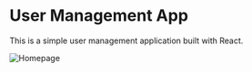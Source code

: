 # User Management App

This is a simple user management application built with React.

![Homepage](/homepage.png)

<!-- More content below... -->

